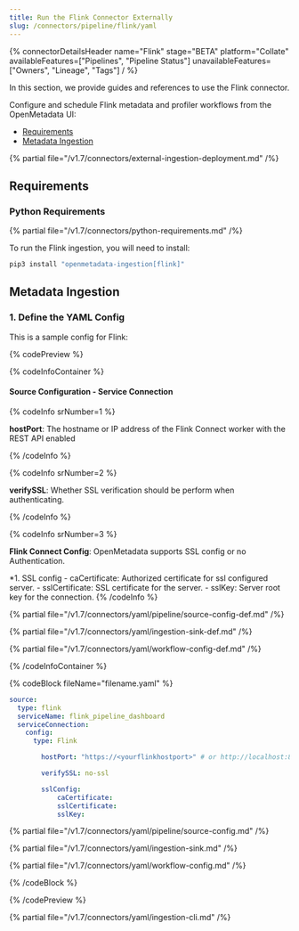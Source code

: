 ```yaml
---
title: Run the Flink Connector Externally
slug: /connectors/pipeline/flink/yaml
---
```


{% connectorDetailsHeader
name="Flink"
stage="BETA"
platform="Collate"
availableFeatures=["Pipelines", "Pipeline Status"]
unavailableFeatures=["Owners", "Lineage", "Tags"]
/ %}


In this section, we provide guides and references to use the Flink connector.

Configure and schedule Flink metadata and profiler workflows from the OpenMetadata UI:

- [Requirements](#requirements)
- [Metadata Ingestion](#metadata-ingestion)

{% partial file="/v1.7/connectors/external-ingestion-deployment.md" /%}

## Requirements

### Python Requirements

{% partial file="/v1.7/connectors/python-requirements.md" /%}

To run the Flink ingestion, you will need to install:

```bash
pip3 install "openmetadata-ingestion[flink]"
```

## Metadata Ingestion

### 1. Define the YAML Config

This is a sample config for Flink:

{% codePreview %}

{% codeInfoContainer %}

#### Source Configuration - Service Connection

{% codeInfo srNumber=1 %}

**hostPort**: The hostname or IP address of the Flink Connect worker with the REST API enabled

{% /codeInfo %}

{% codeInfo srNumber=2 %}

**verifySSL**: Whether SSL verification should be perform when authenticating.

{% /codeInfo %}

{% codeInfo srNumber=3 %}

**Flink Connect Config**: OpenMetadata supports SSL config or no Authentication.

*1. SSL config
    - caCertificate: Authorized certificate for ssl configured server.
    - sslCertificate: SSL certificate for the server.
    - sslKey: Server root key for the connection.
{% /codeInfo %}


{% partial file="/v1.7/connectors/yaml/pipeline/source-config-def.md" /%}

{% partial file="/v1.7/connectors/yaml/ingestion-sink-def.md" /%}

{% partial file="/v1.7/connectors/yaml/workflow-config-def.md" /%}

{% /codeInfoContainer %}

{% codeBlock fileName="filename.yaml" %}


```yaml {% isCodeBlock=true %}
source:
  type: flink
  serviceName: flink_pipeline_dashboard
  serviceConnection:
    config:
      type: Flink
```
```yaml {% srNumber=1 %}
        hostPort: "https://<yourflinkhostport>" # or http://localhost:8083 or http://127.0.0.1:8083
```
```yaml {% srNumber=2 %}
        verifySSL: no-ssl
```
```yaml {% srNumber=3 %}
        sslConfig:
            caCertificate:
            sslCertificate:
            sslKey:
```

{% partial file="/v1.7/connectors/yaml/pipeline/source-config.md" /%}

{% partial file="/v1.7/connectors/yaml/ingestion-sink.md" /%}

{% partial file="/v1.7/connectors/yaml/workflow-config.md" /%}

{% /codeBlock %}

{% /codePreview %}

{% partial file="/v1.7/connectors/yaml/ingestion-cli.md" /%}
